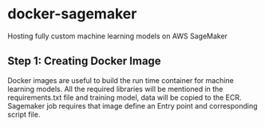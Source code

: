 # docker-sagemaker
Hosting fully custom machine learning models on AWS SageMaker

## Step 1: Creating Docker Image
Docker images are useful to build the run time container for machine learning models. All the required libraries will be mentioned in the requirements.txt file and training model, data will be copied to the ECR. Sagemaker job requires that image define an Entry point and corresponding script file.
